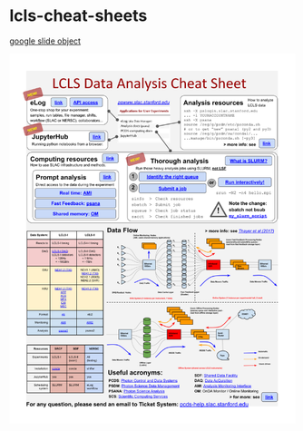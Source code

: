 # lcls-cheat-sheets

[google slide object](https://docs.google.com/presentation/d/1dO_gsnqo1xC8p2_DEDmA2QatHrlWTGJXcpvq4L0LeKc/edit?usp=sharing)

![Alt text](LCLS_Data_Analysis_Cheat_Sheet.svg)

